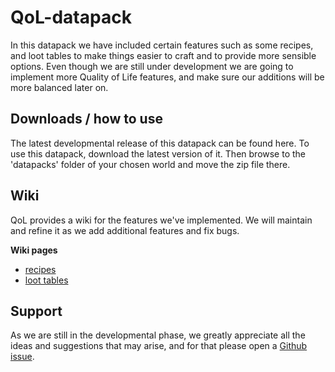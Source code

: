 # QoL-datapack
In this datapack we have included certain features such as some recipes, and loot tables to make things easier to craft and to provide more sensible options. Even though we are still under development we are going to implement more Quality of Life features, and make sure our additions will be more balanced later on.

## Downloads / how to use
The latest developmental release of this datapack can be found here.
To use this datapack, download the latest version of it. 
Then browse to the 'datapacks' folder of your chosen world and move the zip file there.

## Wiki
QoL provides a wiki for the features we've implemented. We will maintain and refine it as we add additional features and fix bugs.

**Wiki pages**
 - [recipes](https://github.com/Alfaurkoset/QoL-datapack/wiki/Recipes)
 - [loot tables](https://github.com/Alfaurkoset/QoL-datapack/wiki/Loot-Tables)

## Support
As we are still in the developmental phase, we greatly appreciate all the ideas and suggestions that may arise, and for that please open a [Github issue](https://github.com/Alfaurkoset/QoL-datapack/issues).
